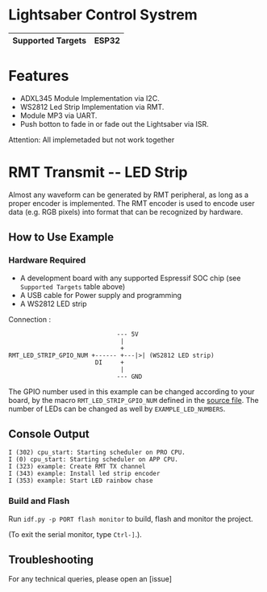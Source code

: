 # Lightsaber Control Systrem

| Supported Targets | ESP32 | 
| ----------------- | ----- | 

# Features

* ADXL345 Module Implementation via I2C.
* WS2812 Led Strip Implementation via RMT.
* Module MP3 via UART.
* Push botton to fade in or fade out the Lightsaber via ISR.

Attention: All implemetaded but not work together

# RMT Transmit -- LED Strip

Almost any waveform can be generated by RMT peripheral, as long as a proper encoder is implemented. The RMT encoder is used to encode user data (e.g. RGB pixels) into format that can be recognized by hardware.

## How to Use Example

### Hardware Required

* A development board with any supported Espressif SOC chip (see `Supported Targets` table above)
* A USB cable for Power supply and programming
* A WS2812 LED strip

Connection :

```
                              --- 5V
                               |
                               +
RMT_LED_STRIP_GPIO_NUM +------ +---|>| (WS2812 LED strip)
                        DI     +
                               |
                              --- GND
```

The GPIO number used in this example can be changed according to your board, by the macro `RMT_LED_STRIP_GPIO_NUM` defined in the [source file](main/led_strip_example_main.c). The number of LEDs can be changed as well by `EXAMPLE_LED_NUMBERS`.

## Console Output

```
I (302) cpu_start: Starting scheduler on PRO CPU.
I (0) cpu_start: Starting scheduler on APP CPU.
I (323) example: Create RMT TX channel
I (343) example: Install led strip encoder
I (353) example: Start LED rainbow chase
```

### Build and Flash

Run `idf.py -p PORT flash monitor` to build, flash and monitor the project.

(To exit the serial monitor, type ``Ctrl-]``.).

## Troubleshooting

For any technical queries, please open an [issue] 


